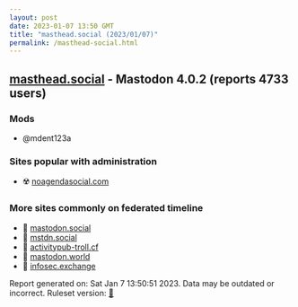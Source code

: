 ```yaml
---
layout: post
date: 2023-01-07 13:50 GMT
title: "masthead.social (2023/01/07)"
permalink: /masthead-social.html
---
```



## [masthead.social](https://masthead.social) - Mastodon 4.0.2 (reports 4733 users)

### Mods
 * @mdent123a

### Sites popular with administration

* ☢️ [noagendasocial.com](/noagendasocial-com.html)

### More sites commonly on federated timeline

* 🐘 [mastodon.social](/mastodon-social.html)
* 🐘 [mstdn.social](/mstdn-social.html)
* 🐘 [activitypub-troll.cf](/activitypub-troll-cf.html)
* 🐘 [mastodon.world](/mastodon-world.html)
* 🐘 [infosec.exchange](/infosec-exchange.html)

Report generated on: Sat Jan  7 13:50:51 2023. Data may be outdated or incorrect.
Ruleset version: [🏀](/version-basketball)

